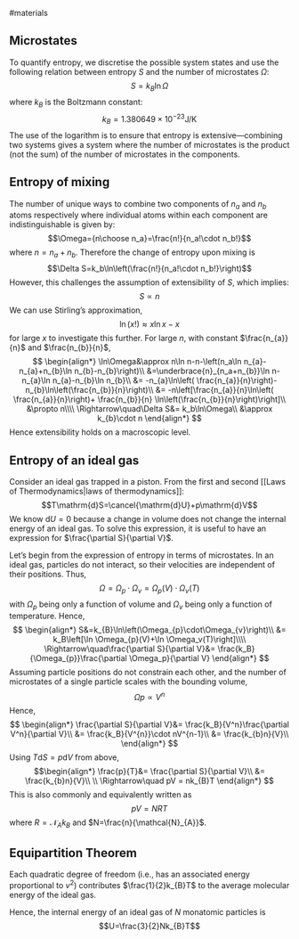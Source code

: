 #materials
## Microstates
To quantify entropy, we discretise the possible system states and use the following relation between entropy $S$ and the number of microstates $\Omega$: $$S=k_{B}\ln\Omega$$where $k_B$ is the Boltzmann constant:$$k_B=1.380649\times10^{-23}\mathrm{J/K}$$The use of the logarithm is to ensure that entropy is extensive—combining two systems gives a system where the number of microstates is the product (not the sum) of the number of microstates in the components.

## Entropy of mixing
The number of unique ways to combine two components of $n_a$ and $n_b$ atoms respectively where individual atoms within each component are indistinguishable is given by:$$\Omega={n\choose n_a}=\frac{n!}{n_a!\cdot n_b!}$$where $n=n_a+n_b$. Therefore the change of entropy upon mixing is $$\Delta S=k_b\ln\left(\frac{n!}{n_a!\cdot n_b!}\right)$$However, this challenges the assumption of extensibility of $S$, which implies:$$S\propto n$$We can use Stirling’s approximation,$$\ln(x!)\approx x\ln x-x$$ for large $x$ to investigate this further. For large $n$, with constant $\frac{n_{a}}{n}$ and $\frac{n_{b}}{n}$,
$$
\begin{align*}
\ln\Omega&\approx n\ln n-n-\left(n_a\ln n_{a}-n_{a}+n_{b}\ln n_{b}-n_{b}\right)\\
&=\underbrace{n}_{n_a+n_{b}}\ln n-n_{a}\ln n_{a}-n_{b}\ln n_{b}\\
&= -n_{a}\ln\left( \frac{n_{a}}{n}\right)-n_{b}\ln\left(\frac{n_{b}}{n}\right)\\
&= -n\left[\frac{n_{a}}{n}\ln\left( \frac{n_{a}}{n}\right)+ \frac{n_{b}}{n} \ln\left(\frac{n_{b}}{n}\right)\right]\\
&\propto n\\\\
\Rightarrow\quad\Delta S&= k_b\ln\Omega\\
&\approx k_{b}\cdot n
\end{align*}
$$
Hence extensibility holds on a macroscopic level.
## Entropy of an ideal gas
Consider an ideal gas trapped in a piston. From the first and second [[Laws of Thermodynamics|laws of thermodynamics]]: $$T\mathrm{d}S=\cancel{\mathrm{d}U}+p\mathrm{d}V$$We know $\mathrm{d}U=0$ because a change in volume does not change the internal energy of an ideal gas. To solve this expression, it is useful to have an expression for $\frac{\partial S}{\partial V}$.

Let’s begin from the expression of entropy in terms of microstates. In an ideal gas, particles do not interact, so their velocities are independent of their positions. Thus,$$\Omega=\Omega_{p}\cdot\Omega_{v}=\Omega_{p}(V)\cdot\Omega_{v}(T)
$$with $\Omega_p$ being only a function of volume and $\Omega_v$ being only a function of temperature. Hence,$$
\begin{align*}
S&=k_{B}\ln\left(\Omega_{p}\cdot\Omega_{v}\right)\\
&= k_B\left[\ln \Omega_{p}(V)+\ln \Omega_v(T)\right]\\\\
\Rightarrow\quad\frac{\partial S}{\partial V}&= \frac{k_B}{\Omega_{p}}\frac{\partial \Omega_p}{\partial V}
\end{align*}
$$Assuming particle positions do not constrain each other, and the number of microstates of a single particle scales with the bounding volume,$$\Omega_{}p\propto V^{n}$$Hence,$$
\begin{align*}
\frac{\partial S}{\partial V}&= \frac{k_B}{V^n}\frac{\partial V^n}{\partial V}\\
&= \frac{k_B}{V^{n}}\cdot nV^{n-1}\\
&= \frac{k_{b}n}{V}\\
\end{align*}
$$Using $T\mathrm{d}S=p\mathrm{d}V$ from above,$$\begin{align*}
\frac{p}{T}&= \frac{\partial S}{\partial V}\\
&= \frac{k_{b}n}{V}\\
\\
\Rightarrow\quad pV = nk_{B}T
\end{align*}
$$This is also commonly and equivalently written as $$pV=NRT$$ where $R=\mathcal{N}_{A}k_{B}$ and $N=\frac{n}{\mathcal{N}_{A}}$.
## Equipartition Theorem
Each quadratic degree of freedom (i.e., has an associated energy proportional to $v^2$) contributes $\frac{1}{2}k_{B}T$ to the average molecular energy of the ideal gas.

Hence, the internal energy of an ideal gas of $N$ monatomic particles is$$U=\frac{3}{2}Nk_{B}T$$
